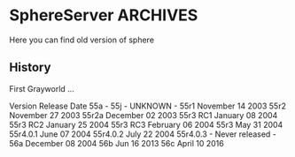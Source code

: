 # SphereServer ARCHIVES
Here you can find old version of sphere

## History
First Grayworld
...

Version	Release Date
55a - 55j	- UNKNOWN -
55r1	November 14 2003
55r2	November 27 2003
55r2a	December 02 2003
55r3 RC1	January 08 2004
55r3 RC2	January 25 2004
55r3 RC3	February 06 2004
55r3	May 31 2004
55r4.0.1	June 07 2004
55r4.0.2	July 22 2004
55r4.0.3	- Never released -
56a	December 08 2004
56b	Jun 16 2013
56c	April 10 2016
